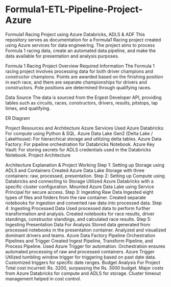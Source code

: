 # Formula1-ETL-Pipeline-Project-Azure
Formula1 Racing Project using Azure Databricks, ADLS & ADF
This repository serves as documentation for a Formula1 Racing project created using Azure services for data engineering. The project aims to process Formula 1 racing data, create an automated data pipeline, and make the data available for presentation and analysis purposes.

Formula 1 Racing Project Overview
Required Information
The Formula 1 racing project involves processing data for both driver champions and constructor champions. Points are awarded based on the finishing position in each race, and there are separate championships for drivers and constructors. Pole positions are determined through qualifying races.

Data Source
The data is sourced from the Ergest Developer API, providing tables such as circuits, races, constructors, drivers, results, pitstops, lap times, and qualifying.

ER Diagram

Project Resources and Architecture
Azure Services Used
Azure Databricks: For compute using Python & SQL.
Azure Data Lake Gen2 (Delta Lake / LakeHouse): For hierarchical storage and utilizing delta tables.
Azure Data Factory: For pipeline orchestration for Databricks Notebook.
Azure Key Vault: For storing secrets for ADLS credentials used in the Databricks Notebook.
Project Architecture

Architecture Explanation & Project Working
Step 1: Setting up Storage using ADLS and Containers
Created Azure Data Lake Storage with three containers: raw, processed, presentation.
Step 2: Setting up Compute using Databricks and connecting to Storage
Utilized Azure Databricks with a specific cluster configuration.
Mounted Azure Data Lake using Service Principal for secure access.
Step 3: Ingesting Raw Data
Ingested eight types of files and folders from the raw container.
Created separate notebooks for ingestion and converted raw data into processed data.
Step 4: Ingesting Processed Data
Used processed data to perform further transformation and analysis.
Created notebooks for race results, driver standings, constructor standings, and calculated race results.
Step 5: Ingesting Presentation Data For Analysis
Stored data generated from processed notebooks in the presentation container.
Analyzed and visualized dominant drivers and teams.
Azure Data Factory Pipeline Orchestration
Pipelines and Trigger
Created Ingest Pipeline, Transform Pipeline, and Process Pipeline.
Used Azure Trigger for automation.
Orchestration ensures automated processing of raw and processed containers.
Azure Trigger
Utilized tumbling window trigger for triggering based on past date data.
Customized triggers for specific date ranges.
Budget Analysis For Project
Total cost incurred: Rs. 3200, surpassing the Rs. 3000 budget.
Major costs from Azure Databricks for compute and ADLS for storage.
Cluster timeout management helped in cost control.
